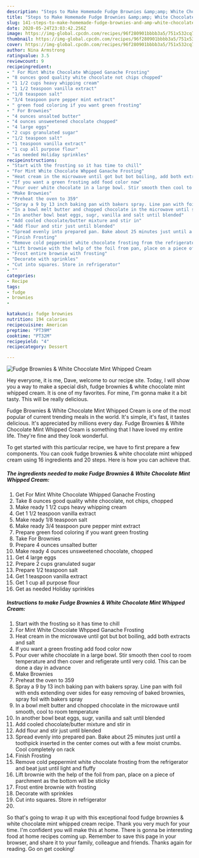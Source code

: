 ```yaml
---
description: "Steps to Make Homemade Fudge Brownies &amp;amp; White Chocolate Mint Whipped Cream"
title: "Steps to Make Homemade Fudge Brownies &amp;amp; White Chocolate Mint Whipped Cream"
slug: 141-steps-to-make-homemade-fudge-brownies-and-amp-white-chocolate-mint-whipped-cream
date: 2020-05-24T23:03:42.256Z
image: https://img-global.cpcdn.com/recipes/96f280901bbbb3a5/751x532cq70/fudge-brownies-white-chocolate-mint-whipped-cream-recipe-main-photo.jpg
thumbnail: https://img-global.cpcdn.com/recipes/96f280901bbbb3a5/751x532cq70/fudge-brownies-white-chocolate-mint-whipped-cream-recipe-main-photo.jpg
cover: https://img-global.cpcdn.com/recipes/96f280901bbbb3a5/751x532cq70/fudge-brownies-white-chocolate-mint-whipped-cream-recipe-main-photo.jpg
author: Nina Armstrong
ratingvalue: 3.5
reviewcount: 9
recipeingredient:
- " For Mint White Chocolate Whipped Ganache Frosting"
- "8 ounces good quality white chocolate not chips chopped"
- "1 1/2 cups heavy whipping cream"
- "1 1/2 teaspoon vanilla extract"
- "1/8 teaspoon salt"
- "3/4 teaspoon pure pepper mint extract"
- " green food coloring if you want green frosting"
- " For Brownies"
- "4 ounces unsalted butter"
- "4 ounces unsweetened chocolate chopped"
- "4 large eggs"
- "2 cups granulated sugar"
- "1/2 teaspoon salt"
- "1 teaspoon vanilla extract"
- "1 cup all purpose flour"
- "as needed Holiday sprinkles"
recipeinstructions:
- "Start with the frosting so it has time to chill"
- "For Mint White Chocolate Whpped Ganache Frosting"
- "Heat cream in the microwave until got but bot boiling, add both extracts and salt"
- "If you want a green frosting add food color now"
- "Pour over white chocolate in a large bowl. Stir smooth then cool to room temperature and then cover and refigerate until very cold. This can be done a day in advance"
- "Make Brownies"
- "Preheat the oven to 359"
- "Spray a 9 by 13 inch baking pan with bakers spray. Line pan with foil with ends extending over sides for easy removing of baked brownies, spray foil with bakers spray"
- "In a bowl melt butter and chopped chocolate in the microwave until smooth, cool to room temperature"
- "In another bowl beat eggs, sugr, vanilla and salt until blended"
- "Add cooled chocolate/butter mixture and stir in"
- "Add flour and stir just until blended"
- "Spread evenly into prepared pan. Bake about 25 minutes just until a toothpick inserted in the center comes out with a few moist crumbs. Cool completely on rack"
- "Finish Frosting"
- "Remove cold peppermint white chocolate frosting from the refrigerator and beat just until light and fluffy"
- "Lift brownie with the help of the foil from pan, place on a piece of parchment as the bottom will be sticky"
- "Frost entire brownie with frosting"
- "Decorate with sprinkles"
- "Cut into squares. Store in refrigerator"
- ""
categories:
- Recipe
tags:
- fudge
- brownies
- 

katakunci: fudge brownies  
nutrition: 194 calories
recipecuisine: American
preptime: "PT39M"
cooktime: "PT32M"
recipeyield: "4"
recipecategory: Dessert

---
```



![Fudge Brownies &amp; White Chocolate Mint Whipped Cream](https://img-global.cpcdn.com/recipes/96f280901bbbb3a5/751x532cq70/fudge-brownies-white-chocolate-mint-whipped-cream-recipe-main-photo.jpg)

Hey everyone, it is me, Dave, welcome to our recipe site. Today, I will show you a way to make a special dish, fudge brownies &amp; white chocolate mint whipped cream. It is one of my favorites. For mine, I'm gonna make it a bit tasty. This will be really delicious.

Fudge Brownies &amp; White Chocolate Mint Whipped Cream is one of the most popular of current trending meals in the world. It's simple, it's fast, it tastes delicious. It's appreciated by millions every day. Fudge Brownies &amp; White Chocolate Mint Whipped Cream is something that I have loved my entire life. They're fine and they look wonderful.




To get started with this particular recipe, we have to first prepare a few components. You can cook fudge brownies &amp; white chocolate mint whipped cream using 16 ingredients and 20 steps. Here is how you can achieve that.

<!--inarticleads1-->

##### The ingredients needed to make Fudge Brownies &amp; White Chocolate Mint Whipped Cream:

1. Get  For Mint White Chocolate Whipped Ganache Frosting
1. Take 8 ounces good quality white chocolate, not chips, chopped
1. Make ready 1 1/2 cups heavy whipping cream
1. Get 1 1/2 teaspoon vanilla extract
1. Make ready 1/8 teaspoon salt
1. Make ready 3/4 teaspoon pure pepper mint extract
1. Prepare  green food coloring if you want green frosting
1. Take  For Brownies
1. Prepare 4 ounces unsalted butter
1. Make ready 4 ounces unsweetened chocolate, chopped
1. Get 4 large eggs
1. Prepare 2 cups granulated sugar
1. Prepare 1/2 teaspoon salt
1. Get 1 teaspoon vanilla extract
1. Get 1 cup all purpose flour
1. Get as needed Holiday sprinkles




<!--inarticleads2-->

##### Instructions to make Fudge Brownies &amp; White Chocolate Mint Whipped Cream:

1. Start with the frosting so it has time to chill
1. For Mint White Chocolate Whpped Ganache Frosting
1. Heat cream in the microwave until got but bot boiling, add both extracts and salt
1. If you want a green frosting add food color now
1. Pour over white chocolate in a large bowl. Stir smooth then cool to room temperature and then cover and refigerate until very cold. This can be done a day in advance
1. Make Brownies
1. Preheat the oven to 359
1. Spray a 9 by 13 inch baking pan with bakers spray. Line pan with foil with ends extending over sides for easy removing of baked brownies, spray foil with bakers spray
1. In a bowl melt butter and chopped chocolate in the microwave until smooth, cool to room temperature
1. In another bowl beat eggs, sugr, vanilla and salt until blended
1. Add cooled chocolate/butter mixture and stir in
1. Add flour and stir just until blended
1. Spread evenly into prepared pan. Bake about 25 minutes just until a toothpick inserted in the center comes out with a few moist crumbs. Cool completely on rack
1. Finish Frosting
1. Remove cold peppermint white chocolate frosting from the refrigerator and beat just until light and fluffy
1. Lift brownie with the help of the foil from pan, place on a piece of parchment as the bottom will be sticky
1. Frost entire brownie with frosting
1. Decorate with sprinkles
1. Cut into squares. Store in refrigerator
1. 




So that's going to wrap it up with this exceptional food fudge brownies &amp; white chocolate mint whipped cream recipe. Thank you very much for your time. I'm confident you will make this at home. There is gonna be interesting food at home recipes coming up. Remember to save this page in your browser, and share it to your family, colleague and friends. Thanks again for reading. Go on get cooking!
